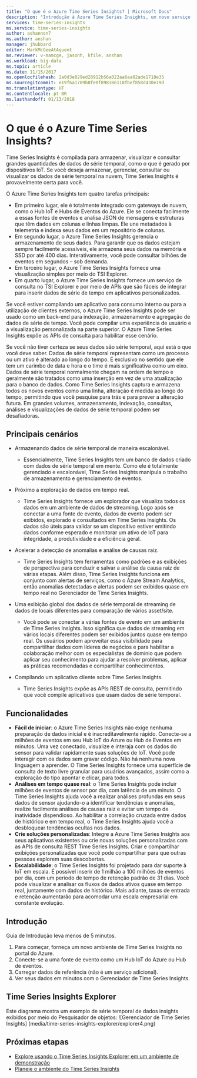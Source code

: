```yaml
---
title: "O que é o Azure Time Series Insights? | Microsoft Docs"
description: "Introdução à Azure Time Series Insights, um novo serviço para soluções de IoT e de análises de dados de séries temporais."
services: time-series-insights
ms.service: time-series-insights
author: ashannon7
ms.author: anshan
manager: jhubbard
editor: MarkMcGeeAtAquent
ms.reviewer: v-mamcge, jasonh, kfile, anshan
ms.workload: big-data
ms.topic: article
ms.date: 11/15/2017
ms.openlocfilehash: 2a0d3e829ed28912b56a022aa6aa82ade1718e35
ms.sourcegitcommit: e19f6a1709b0fe0f898386118fbef858d430e19d
ms.translationtype: HT
ms.contentlocale: pt-BR
ms.lasthandoff: 01/13/2018
---
```

# <a name="what-is-azure-time-series-insights"></a>O que é o Azure Time Series Insights?

Time Series Insights é compilada para armazenar, visualizar e consultar grandes quantidades de dados de série temporal, como o que é gerado por dispositivos IoT.  Se você deseja armazenar, gerenciar, consultar ou visualizar os dados de série temporal na nuvem, Time Series Insights é provavelmente certa para você.  

O Azure Time Series Insights tem quatro tarefas principais:

- Em primeiro lugar, ele é totalmente integrado com gateways de nuvem, como o Hub IoT e Hubs de Eventos do Azure. Ele se conecta facilmente a essas fontes de eventos e analisa JSON de mensagens e estruturas que têm dados em colunas e linhas limpas. Ele une metadados à telemetria e indexa seus dados em um repositório de colunas.
- Em segundo lugar, o Azure Time Series Insights gerencia o armazenamento de seus dados. Para garantir que os dados estejam sempre facilmente acessíveis, ele armazena seus dados na memória e SSD por até 400 dias. Interativamente, você pode consultar bilhões de eventos em segundos – sob demanda.
- Em terceiro lugar, o Azure Time Series Insights fornece uma visualização simples por meio do TSI Explorer.  
- Em quarto lugar, o Azure Time Series Insights fornece um serviço de consulta no TSI Explorer e por meio de APIs que são fáceis de integrar para inserir dados de série de tempo em aplicativos personalizados.  

Se você estiver compilando um aplicativo para consumo interno ou para a utilização de clientes externos, o Azure Time Series Insights pode ser usado como um back-end para indexação, armazenamento e agregação de dados de série de tempo. Você pode compilar uma experiência de usuário e a visualização personalizada na parte superior.  O Azure Time Series Insights expõe as APIs de consulta para habilitar esse cenário.  

Se você não tiver certeza se seus dados são série temporal, aqui está o que você deve saber.  Dados de série temporal representam como um processo ou um ativo é alterado ao longo do tempo.  É exclusivo no sentido que ele tem um carimbo de data e hora e o time é mais significativa como um eixo.  Dados de série temporal normalmente chegam na ordem de tempo e geralmente são tratados como uma inserção em vez de uma atualização para o banco de dados.  Como Time Series Insights captura e armazena todos os novos eventos como uma linha, alteração é medida ao longo do tempo, permitindo que você pesquise para trás e para prever a alteração futura.  Em grandes volumes, armazenamento, indexação, consultas, análises e visualizações de dados de série temporal podem ser desafiadoras.  

## <a name="primary-scenarios"></a>Principais cenários

- Armazenando dados de série temporal de maneira escalonável.  
  - Essencialmente, Time Series Insights tem um banco de dados criado com dados de série temporal em mente.  Como ele é totalmente gerenciado e escalonável, Time Series Insights manipula o trabalho de armazenamento e gerenciamento de eventos.

- Próximo a exploração de dados em tempo real.  
  - Time Series Insights fornece um explorador que visualiza todos os dados em um ambiente de dados de streaming.  Logo após se conectar a uma fonte de evento, dados de evento podem ser exibidos, explorado e consultados em Time Series Insights.  Os dados são úteis para validar se um dispositivo estiver emitindo dados conforme esperado e monitorar um ativo de IoT para integridade, a produtividade e a eficiência geral.  

- Acelerar a detecção de anomalias e análise de causas raiz.
  - Time Series Insights tem ferramentas como padrões e as exibições de perspectiva para conduzir e salvar a análise da causa raiz de várias etapas.  Além disso, Time Series Insights funciona em conjunto com alertas de serviços, como o Azure Stream Analytics, então anomalias detectadas e alertas podem ser exibidos quase em tempo real no Gerenciador de Time Series Insights.  

- Uma exibição global dos dados de série temporal de streaming de dados de locais diferentes para comparação de vários asset/site.
  - Você pode se conectar a várias fontes de evento em um ambiente de Time Series Insights.  Isso significa que dados de streaming em vários locais diferentes podem ser exibidos juntos quase em tempo real.  Os usuários podem aproveitar essa visibilidade para compartilhar dados com líderes de negócios e para habilitar a colaboração melhor com os especialistas de domínio que podem aplicar seu conhecimento para ajudar a resolver problemas, aplicar as práticas recomendadas e compartilhar conhecimentos.

- Compilando um aplicativo cliente sobre Time Series Insights. 
  - Time Series Insights expõe as APIs REST de consulta, permitindo que você compile aplicativos que usam dados de série temporal.

## <a name="capabilities"></a>Funcionalidades

- **Fácil de iniciar**: o Azure Time Series Insights não exige nenhuma preparação de dados inicial e é inacreditavelmente rápido. Conecte-se a milhões de eventos em seu Hub IoT do Azure ou Hub de Eventos em minutos. Uma vez conectado, visualize e interaja com os dados do sensor para validar rapidamente suas soluções de IoT. Você pode interagir com os dados sem gravar código.
Não há nenhuma nova linguagem a aprender. O Time Series Insights fornece uma superfície de consulta de texto livre granular para usuários avançados, assim como a exploração do tipo apontar e clicar, para todos.
- **Análises em tempo quase real**: o Time Series Insights pode incluir milhões de eventos de sensor por dia, com latência de um minuto. O Time Series Insights ajuda você a realizar análises profundas em seus dados de sensor ajudando-o a identificar tendências e anomalias, realize facilmente análises de causas raiz e evitar um tempo de inatividade dispendioso. Ao habilitar a correlação cruzada entre dados de histórico e em tempo real, o Time Series Insights ajuda você a desbloquear tendências ocultas nos dados.
- **Crie soluções personalizadas**: Integre a Azure Time Series Insights aos seus aplicativos existentes ou crie novas soluções personalizadas com as APIs de consulta REST Time Series Insights. Criar e compartilhar exibições personalizadas que você pode compartilhar para que outras pessoas explorem suas descobertas.
- **Escalabilidade**: o Time Series Insights foi projetado para dar suporte à IoT em escala. É possível inserir de 1 milhão a 100 milhões de eventos por dia, com um período de tempo de retenção padrão de 31 dias. Você pode visualizar e analisar os fluxos de dados ativos quase em tempo real, juntamente com dados de histórico. Mais adiante, taxas de entrada e retenção aumentarão para acomodar uma escala empresarial em constante evolução.

## <a name="getting-started"></a>Introdução
Guia de Introdução leva menos de 5 minutos. 

1.  Para começar, forneça um novo ambiente de Time Series Insights no portal do Azure. 
2.  Conecte-se a uma fonte de evento como um Hub IoT do Azure ou Hub de eventos.  
3.  Carregar dados de referência (não é um serviço adicional).
4.  Ver seus dados em minutos com o Gerenciador de Time Series Insights.

## <a name="time-series-insights-explorer"></a>Time Series Insights Explorer
Este diagrama mostra um exemplo de série temporal de dados insights exibidos por meio do Pesquisador de objetos: ![Gerenciador de Time Series Insights] (media/time-series-insights-explorer/explorer4.png)


## <a name="next-steps"></a>Próximas etapas
 - [Explore usando o Time Series Insights Explorer em um ambiente de demonstração](./time-series-quickstart.md)
 - [Planeje o ambiente do Time Series Insights](time-series-insights-environment-planning.md)

